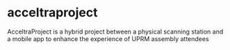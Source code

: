 # acceltraproject
AcceltraProject is a hybrid project between a physical scanning station and a mobile app to enhance the experience of UPRM assembly attendees 

